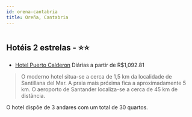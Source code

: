 ```yaml
---
id: orena-cantabria
title: Oreña, Cantabria
---
```


<center><img src="http://photos.hotelbeds.com/giata/00/008743/008743a_hb_a_001.jpg" alt="" /></center>


## Hotéis 2 estrelas - ⭐️⭐️

-    [Hotel Puerto Calderon](https://www.hurb.com/hoteis/orena/hotel-puerto-calderon-JNP-JP980421?cmp=18055) Diárias a partir de R$1,092.81
   > O moderno hotel situa-se a cerca de 1,5 km da localidade de Santillana del Mar. A praia mais próxima fica a aproximadamente 5 km. O aeroporto de Santander localiza-se a cerca de 45 km de distância.

O hotel dispõe de 3 andares com um total de 30 quartos. 
